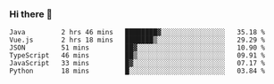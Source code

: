 ### Hi there 👋

<!--START_SECTION:waka-->

```text
Java         2 hrs 46 mins   ████████▓░░░░░░░░░░░░░░░░   35.18 %
Vue.js       2 hrs 18 mins   ███████▒░░░░░░░░░░░░░░░░░   29.29 %
JSON         51 mins         ██▓░░░░░░░░░░░░░░░░░░░░░░   10.90 %
TypeScript   46 mins         ██▒░░░░░░░░░░░░░░░░░░░░░░   09.91 %
JavaScript   33 mins         █▓░░░░░░░░░░░░░░░░░░░░░░░   07.17 %
Python       18 mins         █░░░░░░░░░░░░░░░░░░░░░░░░   03.84 %
```

<!--END_SECTION:waka-->

<!--
**Jonas-VanHaeken/Jonas-VanHaeken** is a ✨ _special_ ✨ repository because its `README.md` (this file) appears on your GitHub profile.

Here are some ideas to get you started:

- 🔭 I’m currently working on ...
- 🌱 I’m currently learning ...
- 👯 I’m looking to collaborate on ...
- 🤔 I’m looking for help with ...
- 💬 Ask me about ...
- 📫 How to reach me: ...
- 😄 Pronouns: ...
- ⚡ Fun fact: ...
-->
